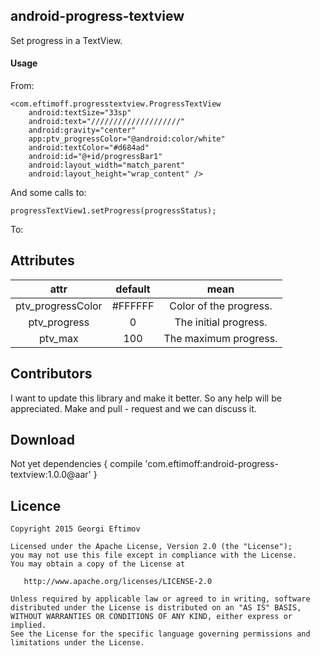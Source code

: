 ## android-progress-textview
Set progress in a TextView.

#### Usage
From:

    <com.eftimoff.progresstextview.ProgressTextView
        android:textSize="33sp"
        android:text="////////////////////"
        android:gravity="center"
        app:ptv_progressColor="@android:color/white"
        android:textColor="#d684ad"
        android:id="@+id/progressBar1"
        android:layout_width="match_parent"
        android:layout_height="wrap_content" />
        
And some calls to:

    progressTextView1.setProgress(progressStatus);

To: 

## Attributes

|     attr    	        |  default  	|                         mean                         	|
|:-----------:	        |:---------:	|:----------------------------------------------------:	|
| ptv_progressColor   	|     #FFFFFF   |                  Color of the progress.        	    |
| ptv_progress 	        |       0 	    |                  The initial progress.         	    |
| ptv_max  	            |     100     	|                  The maximum progress.        	    |

## Contributors

I want to update this library and make it better. So any help will be appreciated.
Make and pull - request and we can discuss it.

## Download
Not yet
	dependencies {
		compile 'com.eftimoff:android-progress-textview:1.0.0@aar'
	}

## Licence

    Copyright 2015 Georgi Eftimov

    Licensed under the Apache License, Version 2.0 (the "License");
    you may not use this file except in compliance with the License.
    You may obtain a copy of the License at

       http://www.apache.org/licenses/LICENSE-2.0

    Unless required by applicable law or agreed to in writing, software
    distributed under the License is distributed on an "AS IS" BASIS,
    WITHOUT WARRANTIES OR CONDITIONS OF ANY KIND, either express or implied.
    See the License for the specific language governing permissions and
    limitations under the License.
